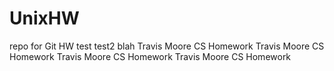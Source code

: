 # UnixHW
repo for Git HW
test
test2
blah
Travis Moore CS Homework
Travis Moore CS Homework
Travis Moore CS Homework
Travis Moore CS Homework
